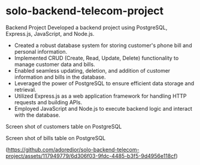 # solo-backend-telecom-project
Backend Project
Developed a backend project using PostgreSQL, Express.js, JavaScript, and Node.js.
- Created a robust database system for storing customer's phone bill and personal information.
- Implemented CRUD (Create, Read, Update, Delete) functionality to manage customer data and bills.
- Enabled seamless updating, deletion, and addition of customer information and bills in the database.
- Leveraged the power of PostgreSQL to ensure efficient data storage and retrieval.
- Utilized Express.js as a web application framework for handling HTTP requests and building APIs.
- Employed JavaScript and Node.js to execute backend logic and interact with the database.



Screen shot of customers table on PostgreSQL





Screen shot of bills table on PostgreSQL

(https://github.com/adoredior/solo-backend-telecom-project/assets/117949779/6d306f03-9fdc-4485-b3f5-9d4956e118cf)
